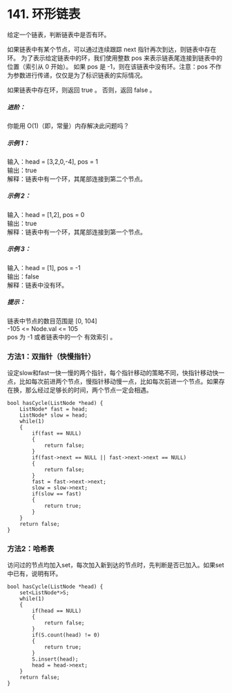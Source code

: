 # 141. 环形链表

给定一个链表，判断链表中是否有环。 
   
如果链表中有某个节点，可以通过连续跟踪 next 指针再次到达，则链表中存在环。 为了表示给定链表中的环，我们使用整数 pos 来表示链表尾连接到链表中的位置（索引从 0 开始）。 如果 pos 是 -1，则在该链表中没有环。注意：pos 不作为参数进行传递，仅仅是为了标识链表的实际情况。  
  
如果链表中存在环，则返回 true 。 否则，返回 false 。  
##### 进阶：  
  
你能用 O(1)（即，常量）内存解决此问题吗？  

##### 示例 1：
输入：head = [3,2,0,-4], pos = 1  
输出：true  
解释：链表中有一个环，其尾部连接到第二个节点。  
##### 示例 2：
输入：head = [1,2], pos = 0  
输出：true  
解释：链表中有一个环，其尾部连接到第一个节点。  
#####  示例 3：
输入：head = [1], pos = -1  
输出：false  
解释：链表中没有环。  

##### 提示：  
  
链表中节点的数目范围是 [0, 104]  
-105 <= Node.val <= 105  
pos 为 -1 或者链表中的一个 有效索引 。  

### 方法1：双指针（快慢指针）
设定slow和fast一快一慢的两个指针，每个指针移动的策略不同，快指针移动快一点，比如每次前进两个节点，慢指针移动慢一点，比如每次前进一个节点。如果存在换，那么经过足够长的时间，两个节点一定会相遇。
```
bool hasCycle(ListNode *head) {
    ListNode* fast = head;
    ListNode* slow = head;
    while(1)
    {
        if(fast == NULL)
        {
            return false;
        }
        if(fast->next == NULL || fast->next->next == NULL)
        {
            return false;
        }
        fast = fast->next->next;
        slow = slow->next;
        if(slow == fast)
        {
            return true;
        }
    }
    return false;
}
```
### 方法2：哈希表
访问过的节点均加入set，每次加入新到达的节点时，先判断是否已加入。如果set中已有，说明有环。
```
bool hasCycle(ListNode *head) {
    set<ListNode*>S;
    while(1)
    {
        if(head == NULL)
        {
            return false;
        }
        if(S.count(head) != 0)
        {
            return true;
        }
        S.insert(head);
        head = head->next;
    }
    return false;
}
```
